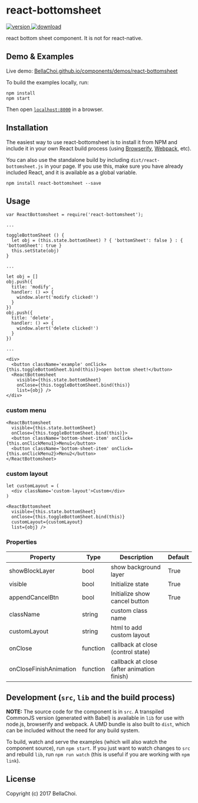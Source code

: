 # react-bottomsheet

[![version](https://img.shields.io/npm/v/react-bottomsheet.svg) ![download](https://img.shields.io/npm/dm/react-bottomsheet.svg)](https://www.npmjs.com/package/react-bottomsheet)

react bottom sheet component. It is not for react-native.

## Demo & Examples

Live demo: [BellaChoi.github.io/components/demos/react-bottomsheet](http://BellaChoi.github.io/react-bottomsheet/)

To build the examples locally, run:

```
npm install
npm start
```

Then open [`localhost:8000`](http://localhost:8000) in a browser.


## Installation

The easiest way to use react-bottomsheet is to install it from NPM and include it in your own React build process (using [Browserify](http://browserify.org), [Webpack](http://webpack.github.io/), etc).

You can also use the standalone build by including `dist/react-bottomsheet.js` in your page. If you use this, make sure you have already included React, and it is available as a global variable.

```
npm install react-bottomsheet --save
```


## Usage

```
var ReactBottomsheet = require('react-bottomsheet');

...

toggleBottomSheet () {
  let obj = (this.state.bottomSheet) ? { 'bottomSheet': false } : { 'bottomSheet': true }
  this.setState(obj)
}

...

let obj = []
obj.push({
  title: 'modify',
  handler: () => {
    window.alert('modify clicked!')
  }
})
obj.push({
  title: 'delete',
  handler: () => {
    window.alert('delete clicked!')
  }
})

...

<div>
  <button className='example' onClick={this.toggleBottomSheet.bind(this)}>open bottom sheet!</button>
  <ReactBottomsheet
    visible={this.state.bottomSheet}
    onClose={this.toggleBottomSheet.bind(this)}
    list={obj} />
</div>
```

### custom menu

```
<ReactBottomsheet
  visible={this.state.bottomSheet}
  onClose={this.toggleBottomSheet.bind(this)}>
  <button className='bottom-sheet-item' onClick={this.onClickMenu1}>Menu1</button>
  <button className='bottom-sheet-item' onClick={this.onClickMenu2}>Menu2</button>
</ReactBottomsheet>
```

### custom layout

```
let customLayout = (
  <div className='custom-layout'>Custom</div>
)

<ReactBottomsheet
  visible={this.state.bottomSheet}
  onClose={this.toggleBottomSheet.bind(this)}
  customLayout={customLayout}
  list={obj} />
```

### Properties

|    Property    | Type |          Description          | Default |
| -------------  | ---- |          -----------          | ------- |
| showBlockLayer | bool | show background layer | True |
| visible | bool | Initialize state | True |
| appendCancelBtn | bool | Initialize show cancel button | True |
| className | string | custom class name |  |
| customLayout | string | html to add custom layout |  |
| onClose | function | callback at close (control state) |  |
| onCloseFinishAnimation | function | callback at close (after animation finish) |  |


## Development (`src`, `lib` and the build process)

**NOTE:** The source code for the component is in `src`. A transpiled CommonJS version (generated with Babel) is available in `lib` for use with node.js, browserify and webpack. A UMD bundle is also built to `dist`, which can be included without the need for any build system.

To build, watch and serve the examples (which will also watch the component source), run `npm start`. If you just want to watch changes to `src` and rebuild `lib`, run `npm run watch` (this is useful if you are working with `npm link`).

## License

Copyright (c) 2017 BellaChoi.

